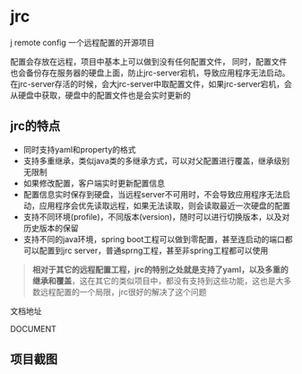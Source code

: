 # jrc
j remote config 一个远程配置的开源项目

配置会存放在远程，项目中基本上可以做到没有任何配置文件，
同时，配置文件也会备份存在服务器的硬盘上面，防止jrc-server宕机，导致应用程序无法启动。
在jrc-server存活的时候，会大jrc-server中取配置文件，如果jrc-server宕机，会从硬盘中获取，硬盘中的配置文件也是会实时更新的

## jrc的特点

- 同时支持yaml和property的格式
- 支持多重继承，类似java类的多继承方式，可以对父配置进行覆盖，继承级别无限制
- 如果修改配置，客户端实时更新配置信息
- 配置信息实时保存到硬盘，当远程server不可用时，不会导致应用程序无法启动，应用程序会优先读取远程，如果无法读取，则会读取最近一次硬盘的配置
- 支持不同环境(profile)，不同版本(version)，随时可以进行切换版本，以及对历史版本的保留
- 支持不同的java环境，spring boot工程可以做到零配置，甚至连启动的端口都可以配置到jrc server，普通sprng工程，甚至非spring工程都可以使用


> **相对于其它的远程配置工程，jrc的特别之处就是支持了yaml，以及多重的继承和覆盖**，这在其它的类似项目中，都没有支持到这些功能，这也是大多数远程配置的一个局限，jrc很好的解决了这个问题


文档地址

DOCUMENT


## 项目截图
